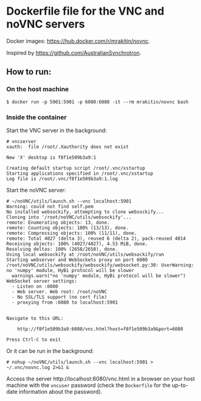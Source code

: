 # Dockerfile file for the VNC and noVNC servers

Docker images: https://hub.docker.com/r/mrakitin/novnc.

Inspired by https://github.com/AustralianSynchrotron.

## How to run:

### On the host machine
```
$ docker run -p 5901:5901 -p 6080:6080 -it --rm mrakitin/novnc bash
```

### Inside the container
Start the VNC server in the background:
```
# vncserver
xauth:  file /root/.Xauthority does not exist

New 'X' desktop is f8f1e509b3a9:1

Creating default startup script /root/.vnc/xstartup
Starting applications specified in /root/.vnc/xstartup
Log file is /root/.vnc/f8f1e509b3a9:1.log
```

Start the noVNC server:
```
# ~/noVNC/utils/launch.sh --vnc localhost:5901
Warning: could not find self.pem
No installed websockify, attempting to clone websockify...
Cloning into '/root/noVNC/utils/websockify'...
remote: Enumerating objects: 13, done.
remote: Counting objects: 100% (13/13), done.
remote: Compressing objects: 100% (11/11), done.
remote: Total 4027 (delta 3), reused 6 (delta 2), pack-reused 4014
Receiving objects: 100% (4027/4027), 4.53 MiB, done.
Resolving deltas: 100% (2658/2658), done.
Using local websockify at /root/noVNC/utils/websockify/run
Starting webserver and WebSockets proxy on port 6080
/root/noVNC/utils/websockify/websockify/websocket.py:30: UserWarning: no 'numpy' module, HyBi protocol will be slower
  warnings.warn("no 'numpy' module, HyBi protocol will be slower")
WebSocket server settings:
  - Listen on :6080
  - Web server. Web root: /root/noVNC
  - No SSL/TLS support (no cert file)
  - proxying from :6080 to localhost:5901


Navigate to this URL:

    http://f8f1e509b3a9:6080/vnc.html?host=f8f1e509b3a9&port=6080

Press Ctrl-C to exit
```

Or it can be run in the background:
```
# nohup ~/noVNC/utils/launch.sh --vnc localhost:5901 > ~/.vnc/novnc.log 2>&1 &
```

Access the server http://localhost:6080/vnc.html in a browser on your host
machine with the `vncuser` password (check the `Dockerfile` for the up-to-date
information about the password).
